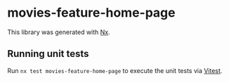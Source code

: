 # movies-feature-home-page

This library was generated with [Nx](https://nx.dev).

## Running unit tests

Run `nx test movies-feature-home-page` to execute the unit tests via [Vitest](https://vitest.dev/).
